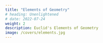 ```yaml
---
title: "Elements of Geometry"
# heading: Unenlightened
# date: 2022-07-24
weight: 2
description: Euclid's Elements of Geometry
image: /covers/elements.jpg
---
```

